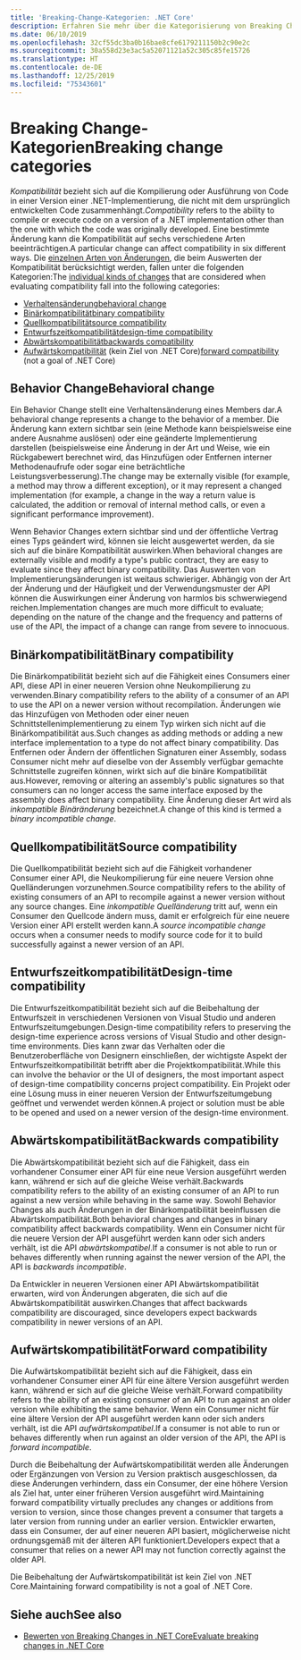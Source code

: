 ```yaml
---
title: 'Breaking-Change-Kategorien: .NET Core'
description: Erfahren Sie mehr über die Kategorisierung von Breaking Changes in .NET Core.
ms.date: 06/10/2019
ms.openlocfilehash: 32cf55dc3ba0b16bae8cfe6179211150b2c90e2c
ms.sourcegitcommit: 30a558d23e3ac5a52071121a52c305c85fe15726
ms.translationtype: HT
ms.contentlocale: de-DE
ms.lasthandoff: 12/25/2019
ms.locfileid: "75343601"
---
```

# <a name="breaking-change-categories"></a><span data-ttu-id="cb9c7-103">Breaking Change-Kategorien</span><span class="sxs-lookup"><span data-stu-id="cb9c7-103">Breaking change categories</span></span>

<span data-ttu-id="cb9c7-104">*Kompatibilität* bezieht sich auf die Kompilierung oder Ausführung von Code in einer Version einer .NET-Implementierung, die nicht mit dem ursprünglich entwickelten Code zusammenhängt.</span><span class="sxs-lookup"><span data-stu-id="cb9c7-104">*Compatibility* refers to the ability to compile or execute code on a version of a .NET implementation other than the one with which the code was originally developed.</span></span> <span data-ttu-id="cb9c7-105">Eine bestimmte Änderung kann die Kompatibilität auf sechs verschiedene Arten beeinträchtigen.</span><span class="sxs-lookup"><span data-stu-id="cb9c7-105">A particular change can affect compatibility in six different ways.</span></span> <span data-ttu-id="cb9c7-106">Die [einzelnen Arten von Änderungen](index.md), die beim Auswerten der Kompatibilität berücksichtigt werden, fallen unter die folgenden Kategorien:</span><span class="sxs-lookup"><span data-stu-id="cb9c7-106">The [individual kinds of changes](index.md) that are considered when evaluating compatibility fall into the following categories:</span></span>

- [<span data-ttu-id="cb9c7-107">Verhaltensänderung</span><span class="sxs-lookup"><span data-stu-id="cb9c7-107">behavioral change</span></span>](#behavioral-change)
- [<span data-ttu-id="cb9c7-108">Binärkompatibilität</span><span class="sxs-lookup"><span data-stu-id="cb9c7-108">binary compatibility</span></span>](#binary-compatibility)
- [<span data-ttu-id="cb9c7-109">Quellkompatibilität</span><span class="sxs-lookup"><span data-stu-id="cb9c7-109">source compatibility</span></span>](#source-compatibility)
- [<span data-ttu-id="cb9c7-110">Entwurfszeitkompatibilität</span><span class="sxs-lookup"><span data-stu-id="cb9c7-110">design-time compatibility</span></span>](#design-time-compatibility)
- [<span data-ttu-id="cb9c7-111">Abwärtskompatibilität</span><span class="sxs-lookup"><span data-stu-id="cb9c7-111">backwards compatibility</span></span>](#backwards-compatibility)
- <span data-ttu-id="cb9c7-112">[Aufwärtskompatibilität](#forward-compatibility) (kein Ziel von .NET Core)</span><span class="sxs-lookup"><span data-stu-id="cb9c7-112">[forward compatibility](#forward-compatibility) (not a goal of .NET Core)</span></span>

## <a name="behavioral-change"></a><span data-ttu-id="cb9c7-113">Behavior Change</span><span class="sxs-lookup"><span data-stu-id="cb9c7-113">Behavioral change</span></span>

<span data-ttu-id="cb9c7-114">Ein Behavior Change stellt eine Verhaltensänderung eines Members dar.</span><span class="sxs-lookup"><span data-stu-id="cb9c7-114">A behavioral change represents a change to the behavior of a member.</span></span> <span data-ttu-id="cb9c7-115">Die Änderung kann extern sichtbar sein (eine Methode kann beispielsweise eine andere Ausnahme auslösen) oder eine geänderte Implementierung darstellen (beispielsweise eine Änderung in der Art und Weise, wie ein Rückgabewert berechnet wird, das Hinzufügen oder Entfernen interner Methodenaufrufe oder sogar eine beträchtliche Leistungsverbesserung).</span><span class="sxs-lookup"><span data-stu-id="cb9c7-115">The change may be externally visible (for example, a method may throw a different exception), or it may represent a changed implementation (for example, a change in the way a return value is calculated, the addition or removal of internal method calls, or even a significant performance improvement).</span></span>

<span data-ttu-id="cb9c7-116">Wenn Behavior Changes extern sichtbar sind und der öffentliche Vertrag eines Typs geändert wird, können sie leicht ausgewertet werden, da sie sich auf die binäre Kompatibilität auswirken.</span><span class="sxs-lookup"><span data-stu-id="cb9c7-116">When behavioral changes are externally visible and modify a type's public contract, they are easy to evaluate since they affect binary compatibility.</span></span> <span data-ttu-id="cb9c7-117">Das Auswerten von Implementierungsänderungen ist weitaus schwieriger. Abhängig von der Art der Änderung und der Häufigkeit und der Verwendungsmuster der API können die Auswirkungen einer Änderung von harmlos bis schwerwiegend reichen.</span><span class="sxs-lookup"><span data-stu-id="cb9c7-117">Implementation changes are much more difficult to evaluate; depending on the nature of the change and the frequency and patterns of use of the API, the impact of a change can range from severe to innocuous.</span></span>

## <a name="binary-compatibility"></a><span data-ttu-id="cb9c7-118">Binärkompatibilität</span><span class="sxs-lookup"><span data-stu-id="cb9c7-118">Binary compatibility</span></span>

<span data-ttu-id="cb9c7-119">Die Binärkompatibilität bezieht sich auf die Fähigkeit eines Consumers einer API, diese API in einer neueren Version ohne Neukompilierung zu verwenden.</span><span class="sxs-lookup"><span data-stu-id="cb9c7-119">Binary compatibility refers to the ability of a consumer of an API to use the API on a newer version without recompilation.</span></span> <span data-ttu-id="cb9c7-120">Änderungen wie das Hinzufügen von Methoden oder einer neuen Schnittstellenimplementierung zu einem Typ wirken sich nicht auf die Binärkompatibilität aus.</span><span class="sxs-lookup"><span data-stu-id="cb9c7-120">Such changes as adding methods or adding a new interface implementation to a type do not affect binary compatibility.</span></span> <span data-ttu-id="cb9c7-121">Das Entfernen oder Ändern der öffentlichen Signaturen einer Assembly, sodass Consumer nicht mehr auf dieselbe von der Assembly verfügbar gemachte Schnittstelle zugreifen können, wirkt sich auf die binäre Kompatibilität aus.</span><span class="sxs-lookup"><span data-stu-id="cb9c7-121">However, removing or altering an assembly's public signatures so that consumers can no longer access the same interface exposed by the assembly does affect binary compatibility.</span></span> <span data-ttu-id="cb9c7-122">Eine Änderung dieser Art wird als *inkompatible Binäränderung* bezeichnet.</span><span class="sxs-lookup"><span data-stu-id="cb9c7-122">A change of this kind is termed a *binary incompatible change*.</span></span>

## <a name="source-compatibility"></a><span data-ttu-id="cb9c7-123">Quellkompatibilität</span><span class="sxs-lookup"><span data-stu-id="cb9c7-123">Source compatibility</span></span>

<span data-ttu-id="cb9c7-124">Die Quellkompatibilität bezieht sich auf die Fähigkeit vorhandener Consumer einer API, die Neukompilierung für eine neuere Version ohne Quelländerungen vorzunehmen.</span><span class="sxs-lookup"><span data-stu-id="cb9c7-124">Source compatibility refers to the ability of existing consumers of an API to recompile against a newer version without any source changes.</span></span> <span data-ttu-id="cb9c7-125">Eine *inkompatible Quelländerung* tritt auf, wenn ein Consumer den Quellcode ändern muss, damit er erfolgreich für eine neuere Version einer API erstellt werden kann.</span><span class="sxs-lookup"><span data-stu-id="cb9c7-125">A *source incompatible change* occurs when a consumer needs to modify source code for it to build successfully against a newer version of an API.</span></span>

## <a name="design-time-compatibility"></a><span data-ttu-id="cb9c7-126">Entwurfszeitkompatibilität</span><span class="sxs-lookup"><span data-stu-id="cb9c7-126">Design-time compatibility</span></span>

<span data-ttu-id="cb9c7-127">Die Entwurfszeitkompatibilität bezieht sich auf die Beibehaltung der Entwurfszeit in verschiedenen Versionen von Visual Studio und anderen Entwurfszeitumgebungen.</span><span class="sxs-lookup"><span data-stu-id="cb9c7-127">Design-time compatibility refers to preserving the design-time experience across versions of Visual Studio and other design-time environments.</span></span> <span data-ttu-id="cb9c7-128">Dies kann zwar das Verhalten oder die Benutzeroberfläche von Designern einschließen, der wichtigste Aspekt der Entwurfszeitkompatibilität betrifft aber die Projektkompatibilität.</span><span class="sxs-lookup"><span data-stu-id="cb9c7-128">While this can involve the behavior or the UI of designers, the most important aspect of design-time compatibility concerns project compatibility.</span></span> <span data-ttu-id="cb9c7-129">Ein Projekt oder eine Lösung muss in einer neueren Version der Entwurfszeitumgebung geöffnet und verwendet werden können.</span><span class="sxs-lookup"><span data-stu-id="cb9c7-129">A project or solution must be able to be opened and used on a newer version of the design-time environment.</span></span>

## <a name="backwards-compatibility"></a><span data-ttu-id="cb9c7-130">Abwärtskompatibilität</span><span class="sxs-lookup"><span data-stu-id="cb9c7-130">Backwards compatibility</span></span>

<span data-ttu-id="cb9c7-131">Die Abwärtskompatibilität bezieht sich auf die Fähigkeit, dass ein vorhandener Consumer einer API für eine neue Version ausgeführt werden kann, während er sich auf die gleiche Weise verhält.</span><span class="sxs-lookup"><span data-stu-id="cb9c7-131">Backwards compatibility refers to the ability of an existing consumer of an API to run against a new version while behaving in the same way.</span></span> <span data-ttu-id="cb9c7-132">Sowohl Behavior Changes als auch Änderungen in der Binärkompatibilität beeinflussen die Abwärtskompatibilität.</span><span class="sxs-lookup"><span data-stu-id="cb9c7-132">Both behavioral changes and changes in binary compatibility affect backwards compatibility.</span></span> <span data-ttu-id="cb9c7-133">Wenn ein Consumer nicht für die neuere Version der API ausgeführt werden kann oder sich anders verhält, ist die API *abwärtskompatibel*.</span><span class="sxs-lookup"><span data-stu-id="cb9c7-133">If a consumer is not able to run or behaves differently when running against the newer version of the API, the API is *backwards incompatible*.</span></span>

<span data-ttu-id="cb9c7-134">Da Entwickler in neueren Versionen einer API Abwärtskompatibilität erwarten, wird von Änderungen abgeraten, die sich auf die Abwärtskompatibilität auswirken.</span><span class="sxs-lookup"><span data-stu-id="cb9c7-134">Changes that affect backwards compatibility are discouraged, since developers expect backwards compatibility in newer versions of an API.</span></span>

## <a name="forward-compatibility"></a><span data-ttu-id="cb9c7-135">Aufwärtskompatibilität</span><span class="sxs-lookup"><span data-stu-id="cb9c7-135">Forward compatibility</span></span>

<span data-ttu-id="cb9c7-136">Die Aufwärtskompatibilität bezieht sich auf die Fähigkeit, dass ein vorhandener Consumer einer API für eine ältere Version ausgeführt werden kann, während er sich auf die gleiche Weise verhält.</span><span class="sxs-lookup"><span data-stu-id="cb9c7-136">Forward compatibility refers to the ability of an existing consumer of an API to run against an older version while exhibiting the same behavior.</span></span> <span data-ttu-id="cb9c7-137">Wenn ein Consumer nicht für eine ältere Version der API ausgeführt werden kann oder sich anders verhält, ist die API *aufwärtskompatibel*.</span><span class="sxs-lookup"><span data-stu-id="cb9c7-137">If a consumer is not able to run or behaves differently when run against an older version of the API, the API is *forward incompatible*.</span></span>

<span data-ttu-id="cb9c7-138">Durch die Beibehaltung der Aufwärtskompatibilität werden alle Änderungen oder Ergänzungen von Version zu Version praktisch ausgeschlossen, da diese Änderungen verhindern, dass ein Consumer, der eine höhere Version als Ziel hat, unter einer früheren Version ausgeführt wird.</span><span class="sxs-lookup"><span data-stu-id="cb9c7-138">Maintaining forward compatibility virtually precludes any changes or additions from version to version, since those changes prevent a consumer that targets a later version from running under an earlier version.</span></span> <span data-ttu-id="cb9c7-139">Entwickler erwarten, dass ein Consumer, der auf einer neueren API basiert, möglicherweise nicht ordnungsgemäß mit der älteren API funktioniert.</span><span class="sxs-lookup"><span data-stu-id="cb9c7-139">Developers expect that a consumer that relies on a newer API may not function correctly against the older API.</span></span>

<span data-ttu-id="cb9c7-140">Die Beibehaltung der Aufwärtskompatibilität ist kein Ziel von .NET Core.</span><span class="sxs-lookup"><span data-stu-id="cb9c7-140">Maintaining forward compatibility is not a goal of .NET Core.</span></span>

## <a name="see-also"></a><span data-ttu-id="cb9c7-141">Siehe auch</span><span class="sxs-lookup"><span data-stu-id="cb9c7-141">See also</span></span>

- [<span data-ttu-id="cb9c7-142">Bewerten von Breaking Changes in .NET Core</span><span class="sxs-lookup"><span data-stu-id="cb9c7-142">Evaluate breaking changes in .NET Core</span></span>](index.md)
